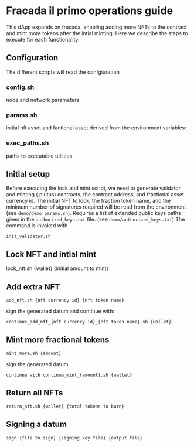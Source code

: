 # Fracada il primo operations guide
This dApp expands on fracada, enabling adding more NFTs to the contract and mint more tokens after the intial minting.
Here we describe the steps to execute for each functionality.


## Configuration
The different scripts will read the confgiuration

### config.sh

node and network parameters

### params.sh

initial nft asset and factional asset derived from the environment variables:

### exec_paths.sh

paths to executable utilities

## Initial setup
Before executing the lock and mint script, we need to generate validator and minting (.plutus) contracts, the contract address, and fractional asset currency id.
The initial NFT to lock, the fraction token name, and the minimum number of signatures required will be read from the environment (see `demo/demo_params.sh`).
Requires a list of extended public keys paths given in the `authorized_keys.txt` file. (see `demo/authorized_keys.txt`)
The command is invoked with 
```
init_validator.sh
```

## Lock NFT and intial mint

lock_nft.sh {wallet} {initial amount to mint}


## Add extra NFT

```
add_nft.sh {nft currency id} {nft token name}
```

sign the generated datum and continue with:

```
continue_add_nft_{nft currency id}_{nft token name}.sh {wallet}
```

## Mint more fractional tokens

```
mint_more.sh {amount}
```

sign the generated datum

```
continue with continue_mint_{amount}.sh {wallet}
```

## Return all NFTs

```
return_nft.sh {wallet} {total tokens to burn}
```

## Signing a datum

```
sign {file to sign} {signing key file} {output file}
```
